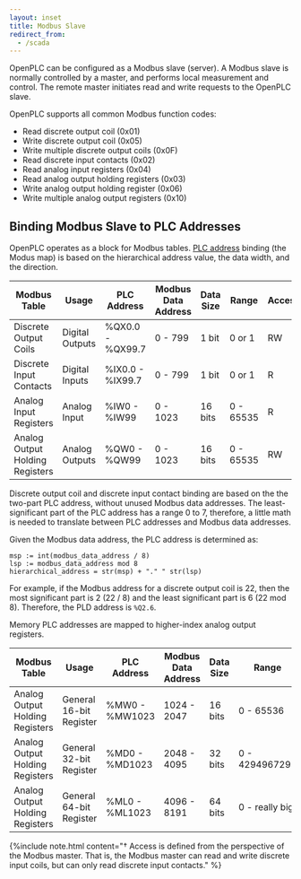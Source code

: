 ```yaml
---
layout: inset
title: Modbus Slave
redirect_from:
  - /scada
--- 
```


OpenPLC can be configured as a Modbus slave (server). A Modbus slave is
normally controlled by a master, and performs local measurement and control.
The remote master initiates read and write requests to the OpenPLC slave.

OpenPLC supports all common Modbus function codes:

* Read discrete output coil (0x01)
* Write discrete output coil (0x05)
* Write multiple discrete output coils (0x0F)
* Read discrete input contacts (0x02)
* Read analog input registers (0x04)
* Read analog output holding registers (0x03)
* Write analog output holding register (0x06)
* Write multiple analog output registers (0x10)

## Binding Modbus Slave to PLC Addresses

OpenPLC operates as a block for Modbus tables. [PLC address](/reference/plc-addressing) binding (the
Modus map) is based on the hierarchical address value, the data width,
and the direction.

<div class="table-wrapper" markdown="block">

| Modbus Table                     | Usage           | PLC Address      | Modbus Data Address | Data Size | Range  | Access† |
|----------------------------------|-----------------|------------------|---------------------|-----------|--------|---------|
| Discrete Output Coils            | Digital Outputs | %QX0.0 - %QX99.7 | 0 - 799             | 1 bit     | 0 or 1 | RW      |
| Discrete Input Contacts          | Digital Inputs  | %IX0.0 - %IX99.7 | 0 - 799             | 1 bit     | 0 or 1 | R       |
| Analog Input Registers           | Analog Input    | %IW0 - %IW99     | 0 - 1023            | 16 bits   | 0 - 65535 | R    |
| Analog Output Holding Registers  | Analog Outputs  | %QW0 - %QW99     | 0 - 1023            | 16 bits   | 0 - 65535 | RW   |

</div>

Discrete output coil and discrete input contact binding are based on the
the two-part PLC address, without unused Modbus data addresses. The
least-significant part of the PLC address has a range 0 to 7, therefore, a
little math is needed to translate between PLC addresses and Modbus data
addresses.

Given the Modbus data address, the PLC address is determined as:

```
msp := int(modbus_data_address / 8)
lsp := modbus_data_address mod 8
hierarchical_address = str(msp) + "." " str(lsp)
```

For example, if the Modbus address for a discrete output coil is 22, then the
most significant part is 2 (22 / 8) and the least significant part is 6
(22 mod 8). Therefore, the PLD address is `%Q2.6`.

Memory PLC addresses are mapped to higher-index analog output registers.

<div class="table-wrapper" markdown="block">

| Modbus Table                     | Usage           | PLC Address      | Modbus Data Address | Data Size | Range     | Access† |
|----------------------------------|-----------------|------------------|---------------------|-----------|-----------|---------|
| Analog Output Holding Registers | General 16-bit Register | %MW0 - %MW1023 | 1024 - 2047    | 16 bits   | 0 - 65536 | RW      |
| Analog Output Holding Registers | General 32-bit Register | %MD0 - %MD1023 | 2048 - 4095    | 32 bits   | 0 - 4294967295 | RW |
| Analog Output Holding Registers | General 64-bit Register | %ML0 - %ML1023 | 4096 - 8191    | 64 bits   | 0 - really big | RW |

</div>

{%include note.html content="† Access is defined from the perspective of the Modbus master. That is, the
Modbus master can read and write discrete input coils, but can only read
discrete input contacts." %}
